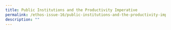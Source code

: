 ```yaml
---
title: Public Institutions and the Productivity Imperative
permalink: /ethos-issue-16/public-institutions-and-the-productivity-imperative/
description: ""
---
```

